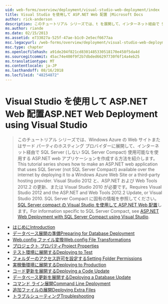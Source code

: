 ```yaml
---
uid: web-forms/overview/deployment/visual-studio-web-deployment/index
title: Visual Studio を使用して ASP.NET Web 配置 |Microsoft Docs
author: rick-anderson
description: このチュートリアル シリーズでは、t を展開して、インターネット経由で SQL Server (しない SQL Server Compact) 使用可能なを使用する ASP.NET web アプリケーションを作成する方法を紹介しています.
ms.author: riande
ms.date: 02/15/2013
ms.assetid: e733027a-525f-47ae-b1c0-2e5ecf6677aa
msc.legacyurl: /web-forms/overview/deployment/visual-studio-web-deployment
msc.type: chapter
ms.openlocfilehash: a91de204f821cd8301485330518170e458f5da4d
ms.sourcegitcommit: 45ac74e400f9f2b7dbded66297730f6f14a4eb25
ms.translationtype: MT
ms.contentlocale: ja-JP
ms.lasthandoff: 08/16/2018
ms.locfileid: "48254872"
---
```

<a name="aspnet-web-deployment-using-visual-studio"></a><span data-ttu-id="fe137-103">Visual Studio を使用して ASP.NET Web 配置</span><span class="sxs-lookup"><span data-stu-id="fe137-103">ASP.NET Web Deployment using Visual Studio</span></span>
====================
> <span data-ttu-id="fe137-104">このチュートリアル シリーズでは、Windows Azure の Web サイトまたはサード パーティのホスティング プロバイダーに展開して、インターネット経由で SQL Server (しない SQL Server Compact) 使用可能なを使用する ASP.NET web アプリケーションを作成する方法を紹介します。</span><span class="sxs-lookup"><span data-stu-id="fe137-104">This tutorial series shows how to make an ASP.NET web application that uses SQL Server (not SQL Server Compact) available over the internet by deploying it to a Windows Azure Web Site or a third-party hosting provider.</span></span> <span data-ttu-id="fe137-105">Visual Studio 2012 と、ASP.NET および Web Tools 2012.2 の更新、または Visual Studio 2010 が必要です。</span><span class="sxs-lookup"><span data-stu-id="fe137-105">Requires Visual Studio 2012 and the ASP.NET and Web Tools 2012.2 Update, or Visual Studio 2010.</span></span> <span data-ttu-id="fe137-106">SQL Server Compact に固有の情報を参照してください。 [SQL Server compact の Visual Studio を使用して ASP.NET Web 配置](../../older-versions-getting-started/deployment-to-a-hosting-provider/deployment-to-a-hosting-provider-introduction-1-of-12.md)します。</span><span class="sxs-lookup"><span data-stu-id="fe137-106">For information specific to SQL Server Compact, see [ASP.NET Web Deployment with SQL Server Compact using Visual Studio](../../older-versions-getting-started/deployment-to-a-hosting-provider/deployment-to-a-hosting-provider-introduction-1-of-12.md).</span></span>


- [<span data-ttu-id="fe137-107">はじめに</span><span class="sxs-lookup"><span data-stu-id="fe137-107">Introduction</span></span>](introduction.md)
- [<span data-ttu-id="fe137-108">データベース展開の準備</span><span class="sxs-lookup"><span data-stu-id="fe137-108">Preparing for Database Deployment</span></span>](preparing-databases.md)
- [<span data-ttu-id="fe137-109">Web.config ファイル変換</span><span class="sxs-lookup"><span data-stu-id="fe137-109">Web.config File Transformations</span></span>](web-config-transformations.md)
- [<span data-ttu-id="fe137-110">プロジェクト プロパティ</span><span class="sxs-lookup"><span data-stu-id="fe137-110">Project Properties</span></span>](project-properties.md)
- [<span data-ttu-id="fe137-111">テスト環境に展開する</span><span class="sxs-lookup"><span data-stu-id="fe137-111">Deploying to Test</span></span>](deploying-to-iis.md)
- [<span data-ttu-id="fe137-112">フォルダーのアクセス許可を設定する</span><span class="sxs-lookup"><span data-stu-id="fe137-112">Setting Folder Permissions</span></span>](setting-folder-permissions.md)
- [<span data-ttu-id="fe137-113">実稼働環境に展開する</span><span class="sxs-lookup"><span data-stu-id="fe137-113">Deploying to Production</span></span>](deploying-to-production.md)
- [<span data-ttu-id="fe137-114">コード更新を展開する</span><span class="sxs-lookup"><span data-stu-id="fe137-114">Deploying a Code Update</span></span>](deploying-a-code-update.md)
- [<span data-ttu-id="fe137-115">データベース更新を展開する</span><span class="sxs-lookup"><span data-stu-id="fe137-115">Deploying a Database Update</span></span>](deploying-a-database-update.md)
- [<span data-ttu-id="fe137-116">コマンド ライン展開</span><span class="sxs-lookup"><span data-stu-id="fe137-116">Command Line Deployment</span></span>](command-line-deployment.md)
- [<span data-ttu-id="fe137-117">追加ファイルの展開</span><span class="sxs-lookup"><span data-stu-id="fe137-117">Deploying Extra Files</span></span>](deploying-extra-files.md)
- [<span data-ttu-id="fe137-118">トラブルシューティング</span><span class="sxs-lookup"><span data-stu-id="fe137-118">Troubleshooting</span></span>](troubleshooting.md)
